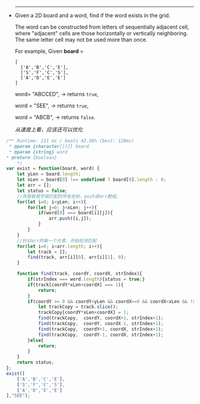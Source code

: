 
 * ------

   Given a 2D board and a word, find if the word exists in the grid.

   The word can be constructed from letters of sequentially adjacent cell, where "adjacent" cells are those horizontally or vertically neighboring. The same letter cell may not be used more than once.

   For example,
   Given **board** =

   ```
   [
     ['A','B','C','E'],
     ['S','F','C','S'],
     ['A','D','E','E']
   ]

   ```

   word= "ABCCED", -> returns `true`,

   word = "SEE", -> returns `true`,

   word = "ABCB", -> returns `false`.

   *从速度上看，应该还可以优化*

```javascript
/** Runtime: 211 ms / beats 42.58% (best: 120ms)
 * @param {character[][]} board
 * @param {string} word
* @return {boolean}
	*/
var exist = function(board, word) {
	let yLen = board.length;
	let xLen = board[0] !== undefined ? board[0].length : 0;
	let arr = [];
	let status = false;
  	//先获取首字母匹配的所有坐标，push进arr数组。
	for(let i=0; i<yLen; i++){
		for(let j=0; j<xLen; j++){
			if(word[0] === board[i][j]){
				arr.push([i,j]);
			}
		}
	}
  	//针对arr的每一个元素，开始检测匹配
	for(let i=0; i<arr.length; i++){
		let track = [];
		find(track, arr[i][0], arr[i][1], 0);
	}

	function find(track, coordY, coordX, strIndex){
		if(strIndex === word.length){status = true;}
		if(track[coordY*xLen+coordX] === 1){
			return;
		}
		if(coordY >= 0 && coordY<yLen && coordX>=0 && coordX<xLen && !status && board[coordY][coordX] === word[strIndex]){
			let trackCopy = track.slice();
			trackCopy[coordY*xLen+coordX] = 1;
			find(trackCopy,  coordY, coordX+1, strIndex+1);
			find(trackCopy,  coordY, coordX-1, strIndex+1);
			find(trackCopy,  coordY+1, coordX, strIndex+1);
			find(trackCopy,  coordY-1, coordX, strIndex+1);
		}else{
			return;
		}
	}
	return status;
};
exist([
	['A','B','C','E'],
	['S','F','C','S'],
	['A','D','E','E']
],"SEE");
```

